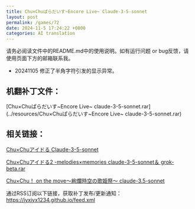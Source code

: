 ```yaml
---
title: Chu×Chuぱらだいす~Encore Live~ Claude-3-5-sonnet
layout: post
permalink: /games/72
date: 2024-11-5 17:24:22 +0800
categories: AI translation
---
```



请务必阅读文件中的README.md中的使用说明。如有运行问题 or bug反馈，请使用页面下方的邮箱联系我。

- 20241105 修正了半角字符引发的显示异常。

## 机翻补丁文件：

[Chu×Chuぱらだいす~Encore Live~ claude-3-5-sonnet.rar](../resources/Chu×Chuぱらだいす~Encore Live~ claude-3-5-sonnet.rar)

 

## 相关链接：

[Chu×Chuアイドる Claude-3-5-sonnet](../games/71)

 

[Chu×Chuアイドる2 -melodies×memories claude-3-5-sonnet＆ grok-beta.rar](../games/74)

 

[Chu×Chu！ on the move～絢爛時空の歌姫祭～ claude-3.5-sonnet](../games/76)

 

通过RSS订阅以下链接，获取补丁发布/更新通知：https://jyxjyx1234.github.io/feed.xml

